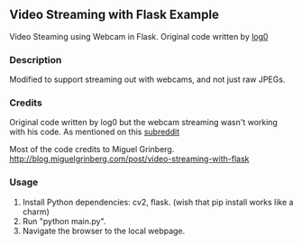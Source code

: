 ## Video Streaming with Flask Example

Video Steaming using Webcam in Flask.
Original code written by [log0](https://github.com/log0/video_streaming_with_flask_example)

### Description
Modified to support streaming out with webcams, and not just raw JPEGs.

### Credits
Original code written by log0 but the webcam streaming wasn't working with his code.
As mentioned on this [subreddit](https://www.reddit.com/r/Python/comments/2xse4w/streaming_webcam_on_server_using_flask/)

Most of the code credits to Miguel Grinberg.
http://blog.miguelgrinberg.com/post/video-streaming-with-flask

### Usage
1. Install Python dependencies: cv2, flask. (wish that pip install works like a charm)
2. Run "python main.py".
3. Navigate the browser to the local webpage.